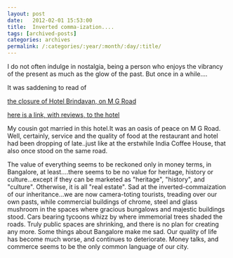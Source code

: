 ```yaml
---
layout: post
date:	2012-02-01 15:53:00
title:  Inverted comma-ization....
tags: [archived-posts]
categories: archives
permalink: /:categories/:year/:month/:day/:title/
---
```

I do not often indulge in nostalgia, being a person who enjoys the vibrancy of the present as much as the glow of the past. But once in a while....

 It was saddening to read of  

<a href="http://www.deccanherald.com/content/219827/brindavan-hotel-make-way-posh.html"> the closure of  Hotel Brindavan, on M G Road </a>

<a href="http://www.tripadvisor.in/Hotel_Review-g297628-d1468098-Reviews-Brindavan_Hotel-Bangalore_Karnataka.html">  here is a link, with reviews, to the hotel </a>

My cousin got married in this hotel.It was an oasis of peace on M G Road. Well, certainly, service and the quality of food at the restaurant and hotel had been dropping of late..just like at the erstwhile India Coffee House, that also once stood on the same road.

The value of everything seems to be reckoned only in money terms, in Bangalore, at least....there seems to be no value for heritage, history or culture...except if they can be marketed as "heritage", "history", and "culture". Otherwise, it is all "real estate". Sad at the inverted-commaization of our inheritance...we are now camera-toting tourists, treading over our own pasts, while commercial buildings of chrome, steel and glass mushroom in the spaces where gracious bungalows and majestic buildings stood. Cars bearing tycoons whizz by where immemorial trees shaded the roads. Truly public spaces are shrinking, and there is no plan for creating any more. Some things about Bangalore make me sad. Our quality of life has become much worse, and continues to deteriorate. Money talks, and commerce seems to be the only common language of our city.
